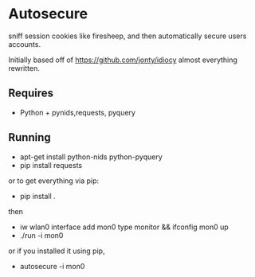 Autosecure
==========
sniff session cookies like firesheep, and then automatically secure users
accounts.

Initially based off of https://github.com/jonty/idiocy almost everything rewritten.


Requires
--------
* Python + pynids,requests, pyquery

Running
-------

* apt-get install python-nids python-pyquery
* pip install requests

or to get everything via pip:

* pip install .

then

* iw wlan0 interface add mon0 type monitor && ifconfig mon0 up
* ./run -i mon0

or if you installed it using pip,

* autosecure -i mon0
